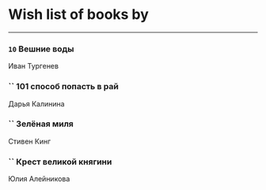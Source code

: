 # Wish list of books by [](https://ok.ru/profile/536771522733)
---

### `10` Вешние воды
Иван Тургенев

### `` 101 способ попасть в рай
Дарья Калинина

### `` Зелёная миля
Стивен Кинг

### `` Крест великой княгини
Юлия Алейникова

